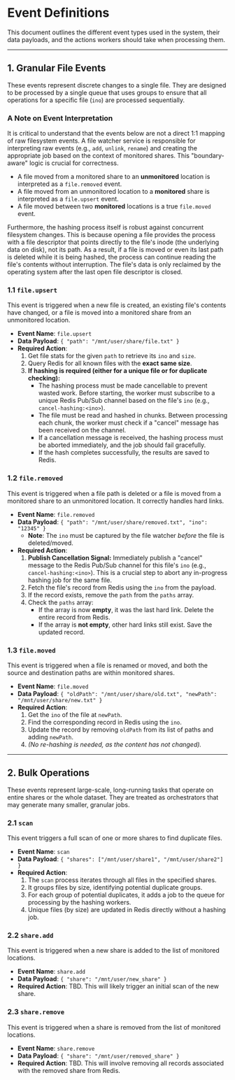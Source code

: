 # Event Definitions

This document outlines the different event types used in the system, their data payloads, and the actions workers should take when processing them.

---

## 1. Granular File Events

These events represent discrete changes to a single file. They are designed to be processed by a single queue that uses groups to ensure that all operations for a specific file (`ino`) are processed sequentially.

### A Note on Event Interpretation

It is critical to understand that the events below are not a direct 1:1 mapping of raw filesystem events. A file watcher service is responsible for interpreting raw events (e.g., `add`, `unlink`, `rename`) and creating the appropriate job based on the context of monitored shares. This "boundary-aware" logic is crucial for correctness.

*   A file moved from a monitored share to an **unmonitored** location is interpreted as a `file.removed` event.
*   A file moved from an unmonitored location to a **monitored** share is interpreted as a `file.upsert` event.
*   A file moved between two **monitored** locations is a true `file.moved` event.

Furthermore, the hashing process itself is robust against concurrent filesystem changes. This is because opening a file provides the process with a file descriptor that points directly to the file's inode (the underlying data on disk), not its path. As a result, if a file is moved or even its last path is deleted while it is being hashed, the process can continue reading the file's contents without interruption. The file's data is only reclaimed by the operating system after the last open file descriptor is closed.

### 1.1 `file.upsert`

This event is triggered when a new file is created, an existing file's contents have changed, or a file is moved into a monitored share from an unmonitored location.

*   **Event Name**: `file.upsert`
*   **Data Payload**: `{ "path": "/mnt/user/share/file.txt" }`
*   **Required Action**:
    1.  Get file stats for the given `path` to retrieve its `ino` and `size`.
    2.  Query Redis for all known files with the **exact same size**.
    3.  **If hashing is required (either for a unique file or for duplicate checking):**
        *   The hashing process must be made cancellable to prevent wasted work. Before starting, the worker must subscribe to a unique Redis Pub/Sub channel based on the file's `ino` (e.g., `cancel-hashing:<ino>`).
        *   The file must be read and hashed in chunks. Between processing each chunk, the worker must check if a "cancel" message has been received on the channel.
        *   If a cancellation message is received, the hashing process must be aborted immediately, and the job should fail gracefully.
        *   If the hash completes successfully, the results are saved to Redis.

### 1.2 `file.removed`

This event is triggered when a file path is deleted or a file is moved from a monitored share to an unmonitored location. It correctly handles hard links.

*   **Event Name**: `file.removed`
*   **Data Payload**: `{ "path": "/mnt/user/share/removed.txt", "ino": "12345" }`
    *   **Note**: The `ino` must be captured by the file watcher *before* the file is deleted/moved.
*   **Required Action**:
    1.  **Publish Cancellation Signal:** Immediately publish a "cancel" message to the Redis Pub/Sub channel for this file's `ino` (e.g., `cancel-hashing:<ino>`). This is a crucial step to abort any in-progress hashing job for the same file.
    2.  Fetch the file's record from Redis using the `ino` from the payload.
    3.  If the record exists, remove the `path` from the `paths` array.
    4.  Check the `paths` array:
        *   If the array is now **empty**, it was the last hard link. Delete the entire record from Redis.
        *   If the array is **not empty**, other hard links still exist. Save the updated record.

### 1.3 `file.moved`

This event is triggered when a file is renamed or moved, and both the source and destination paths are within monitored shares.

*   **Event Name**: `file.moved`
*   **Data Payload**: `{ "oldPath": "/mnt/user/share/old.txt", "newPath": "/mnt/user/share/new.txt" }`
*   **Required Action**:
    1.  Get the `ino` of the file at `newPath`.
    2.  Find the corresponding record in Redis using the `ino`.
    3.  Update the record by removing `oldPath` from its list of paths and adding `newPath`.
    4.  *(No re-hashing is needed, as the content has not changed).*

---

## 2. Bulk Operations

These events represent large-scale, long-running tasks that operate on entire shares or the whole dataset. They are treated as orchestrators that may generate many smaller, granular jobs.

### 2.1 `scan`

This event triggers a full scan of one or more shares to find duplicate files.

*   **Event Name**: `scan`
*   **Data Payload**: `{ "shares": ["/mnt/user/share1", "/mnt/user/share2"] }`
*   **Required Action**:
    1.  The `scan` process iterates through all files in the specified shares.
    2.  It groups files by size, identifying potential duplicate groups.
    3.  For each group of potential duplicates, it adds a job to the queue for processing by the hashing workers.
    4.  Unique files (by size) are updated in Redis directly without a hashing job.

### 2.2 `share.add`

This event is triggered when a new share is added to the list of monitored locations.

*   **Event Name**: `share.add`
*   **Data Payload**: `{ "share": "/mnt/user/new_share" }`
*   **Required Action**: TBD. This will likely trigger an initial scan of the new share.

### 2.3 `share.remove`

This event is triggered when a share is removed from the list of monitored locations.

*   **Event Name**: `share.remove`
*   **Data Payload**: `{ "share": "/mnt/user/removed_share" }`
*   **Required Action**: TBD. This will involve removing all records associated with the removed share from Redis.
